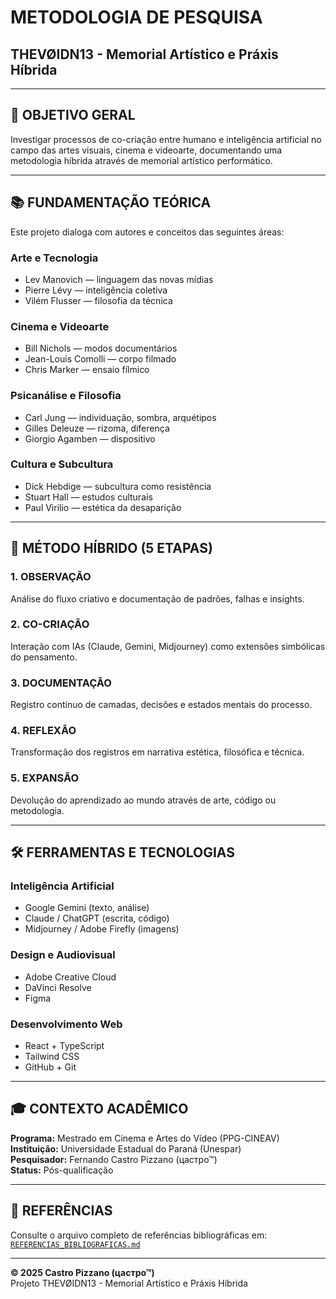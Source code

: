 # METODOLOGIA DE PESQUISA
## THEVØIDN13 - Memorial Artístico e Práxis Híbrida

---

## 🎯 OBJETIVO GERAL

Investigar processos de co-criação entre humano e inteligência artificial no campo das artes visuais, cinema e videoarte, documentando uma metodologia híbrida através de memorial artístico performático.

---

## 📚 FUNDAMENTAÇÃO TEÓRICA

Este projeto dialoga com autores e conceitos das seguintes áreas:

### Arte e Tecnologia
- Lev Manovich — linguagem das novas mídias
- Pierre Lévy — inteligência coletiva
- Vilém Flusser — filosofia da técnica

### Cinema e Videoarte
- Bill Nichols — modos documentários
- Jean-Louis Comolli — corpo filmado
- Chris Marker — ensaio fílmico

### Psicanálise e Filosofia
- Carl Jung — individuação, sombra, arquétipos
- Gilles Deleuze — rizoma, diferença
- Giorgio Agamben — dispositivo

### Cultura e Subcultura
- Dick Hebdige — subcultura como resistência
- Stuart Hall — estudos culturais
- Paul Virilio — estética da desaparição

---

## 🔬 MÉTODO HÍBRIDO (5 ETAPAS)

### 1. OBSERVAÇÃO
Análise do fluxo criativo e documentação de padrões, falhas e insights.

### 2. CO-CRIAÇÃO
Interação com IAs (Claude, Gemini, Midjourney) como extensões simbólicas do pensamento.

### 3. DOCUMENTAÇÃO
Registro contínuo de camadas, decisões e estados mentais do processo.

### 4. REFLEXÃO
Transformação dos registros em narrativa estética, filosófica e técnica.

### 5. EXPANSÃO
Devolução do aprendizado ao mundo através de arte, código ou metodologia.

---

## 🛠️ FERRAMENTAS E TECNOLOGIAS

### Inteligência Artificial
- Google Gemini (texto, análise)
- Claude / ChatGPT (escrita, código)
- Midjourney / Adobe Firefly (imagens)

### Design e Audiovisual
- Adobe Creative Cloud
- DaVinci Resolve
- Figma

### Desenvolvimento Web
- React + TypeScript
- Tailwind CSS
- GitHub + Git

---

## 🎓 CONTEXTO ACADÊMICO

**Programa:** Mestrado em Cinema e Artes do Vídeo (PPG-CINEAV)  
**Instituição:** Universidade Estadual do Paraná (Unespar)  
**Pesquisador:** Fernando Castro Pizzano (цастро™)  
**Status:** Pós-qualificação

---

## 📖 REFERÊNCIAS

Consulte o arquivo completo de referências bibliográficas em:  
[`REFERENCIAS_BIBLIOGRAFICAS.md`](./REFERENCIAS_BIBLIOGRAFICAS.md)

---

**© 2025 Castro Pizzano (цастро™)**  
Projeto THEVØIDN13 - Memorial Artístico e Práxis Híbrida